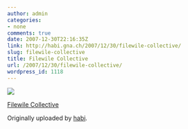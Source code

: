 ```yaml
---
author: admin
categories:
- none
comments: true
date: 2007-12-30T22:16:35Z
link: http://habi.gna.ch/2007/12/30/filewile-collective/
slug: filewile-collective
title: Filewile Collective
url: /2007/12/30/filewile-collective/
wordpress_id: 1118
---
```


[![](http://farm3.static.flickr.com/2058/2149470335_abc10b9b17_m.jpg)](http://www.flickr.com/photos/habi/2149470335/)
   

 
  [Filewile Collective](http://www.flickr.com/photos/habi/2149470335/)
    

  Originally uploaded by [habi](http://www.flickr.com/people/habi/).
 




  

